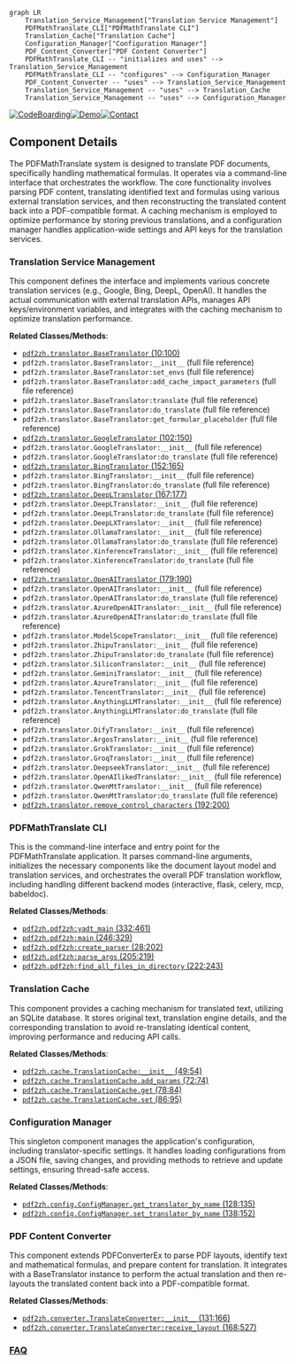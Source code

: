 ```mermaid
graph LR
    Translation_Service_Management["Translation Service Management"]
    PDFMathTranslate_CLI["PDFMathTranslate CLI"]
    Translation_Cache["Translation Cache"]
    Configuration_Manager["Configuration Manager"]
    PDF_Content_Converter["PDF Content Converter"]
    PDFMathTranslate_CLI -- "initializes and uses" --> Translation_Service_Management
    PDFMathTranslate_CLI -- "configures" --> Configuration_Manager
    PDF_Content_Converter -- "uses" --> Translation_Service_Management
    Translation_Service_Management -- "uses" --> Translation_Cache
    Translation_Service_Management -- "uses" --> Configuration_Manager
```
[![CodeBoarding](https://img.shields.io/badge/Generated%20by-CodeBoarding-9cf?style=flat-square)](https://github.com/CodeBoarding/CodeBoarding)[![Demo](https://img.shields.io/badge/Try%20our-Demo-blue?style=flat-square)](https://www.codeboarding.org/demo)[![Contact](https://img.shields.io/badge/Contact%20us%20-%20contact@codeboarding.org-lightgrey?style=flat-square)](mailto:contact@codeboarding.org)

## Component Details

The PDFMathTranslate system is designed to translate PDF documents, specifically handling mathematical formulas. It operates via a command-line interface that orchestrates the workflow. The core functionality involves parsing PDF content, translating identified text and formulas using various external translation services, and then reconstructing the translated content back into a PDF-compatible format. A caching mechanism is employed to optimize performance by storing previous translations, and a configuration manager handles application-wide settings and API keys for the translation services.

### Translation Service Management
This component defines the interface and implements various concrete translation services (e.g., Google, Bing, DeepL, OpenAI). It handles the actual communication with external translation APIs, manages API keys/environment variables, and integrates with the caching mechanism to optimize translation performance.


**Related Classes/Methods**:

- <a href="https://github.com/Byaidu/PDFMathTranslate/blob/master/pdf2zh/translator.py#L10-L100" target="_blank" rel="noopener noreferrer">`pdf2zh.translator.BaseTranslator` (10:100)</a>
- `pdf2zh.translator.BaseTranslator:__init__` (full file reference)
- `pdf2zh.translator.BaseTranslator:set_envs` (full file reference)
- `pdf2zh.translator.BaseTranslator:add_cache_impact_parameters` (full file reference)
- `pdf2zh.translator.BaseTranslator:translate` (full file reference)
- `pdf2zh.translator.BaseTranslator:do_translate` (full file reference)
- `pdf2zh.translator.BaseTranslator:get_formular_placeholder` (full file reference)
- <a href="https://github.com/Byaidu/PDFMathTranslate/blob/master/pdf2zh/translator.py#L102-L150" target="_blank" rel="noopener noreferrer">`pdf2zh.translator.GoogleTranslator` (102:150)</a>
- `pdf2zh.translator.GoogleTranslator:__init__` (full file reference)
- `pdf2zh.translator.GoogleTranslator:do_translate` (full file reference)
- <a href="https://github.com/Byaidu/PDFMathTranslate/blob/master/pdf2zh/translator.py#L152-L165" target="_blank" rel="noopener noreferrer">`pdf2zh.translator.BingTranslator` (152:165)</a>
- `pdf2zh.translator.BingTranslator:__init__` (full file reference)
- `pdf2zh.translator.BingTranslator:do_translate` (full file reference)
- <a href="https://github.com/Byaidu/PDFMathTranslate/blob/master/pdf2zh/translator.py#L167-L177" target="_blank" rel="noopener noreferrer">`pdf2zh.translator.DeepLTranslator` (167:177)</a>
- `pdf2zh.translator.DeepLTranslator:__init__` (full file reference)
- `pdf2zh.translator.DeepLTranslator:do_translate` (full file reference)
- `pdf2zh.translator.DeepLXTranslator:__init__` (full file reference)
- `pdf2zh.translator.OllamaTranslator:__init__` (full file reference)
- `pdf2zh.translator.OllamaTranslator:do_translate` (full file reference)
- `pdf2zh.translator.XinferenceTranslator:__init__` (full file reference)
- `pdf2zh.translator.XinferenceTranslator:do_translate` (full file reference)
- <a href="https://github.com/Byaidu/PDFMathTranslate/blob/master/pdf2zh/translator.py#L179-L190" target="_blank" rel="noopener noreferrer">`pdf2zh.translator.OpenAITranslator` (179:190)</a>
- `pdf2zh.translator.OpenAITranslator:__init__` (full file reference)
- `pdf2zh.translator.OpenAITranslator:do_translate` (full file reference)
- `pdf2zh.translator.AzureOpenAITranslator:__init__` (full file reference)
- `pdf2zh.translator.AzureOpenAITranslator:do_translate` (full file reference)
- `pdf2zh.translator.ModelScopeTranslator:__init__` (full file reference)
- `pdf2zh.translator.ZhipuTranslator:__init__` (full file reference)
- `pdf2zh.translator.ZhipuTranslator:do_translate` (full file reference)
- `pdf2zh.translator.SiliconTranslator:__init__` (full file reference)
- `pdf2zh.translator.GeminiTranslator:__init__` (full file reference)
- `pdf2zh.translator.AzureTranslator:__init__` (full file reference)
- `pdf2zh.translator.TencentTranslator:__init__` (full file reference)
- `pdf2zh.translator.AnythingLLMTranslator:__init__` (full file reference)
- `pdf2zh.translator.AnythingLLMTranslator:do_translate` (full file reference)
- `pdf2zh.translator.DifyTranslator:__init__` (full file reference)
- `pdf2zh.translator.ArgosTranslator:__init__` (full file reference)
- `pdf2zh.translator.GrokTranslator:__init__` (full file reference)
- `pdf2zh.translator.GroqTranslator:__init__` (full file reference)
- `pdf2zh.translator.DeepseekTranslator:__init__` (full file reference)
- `pdf2zh.translator.OpenAIlikedTranslator:__init__` (full file reference)
- `pdf2zh.translator.QwenMtTranslator:__init__` (full file reference)
- `pdf2zh.translator.QwenMtTranslator:do_translate` (full file reference)
- <a href="https://github.com/Byaidu/PDFMathTranslate/blob/master/pdf2zh/translator.py#L192-L200" target="_blank" rel="noopener noreferrer">`pdf2zh.translator.remove_control_characters` (192:200)</a>


### PDFMathTranslate CLI
This is the command-line interface and entry point for the PDFMathTranslate application. It parses command-line arguments, initializes the necessary components like the document layout model and translation services, and orchestrates the overall PDF translation workflow, including handling different backend modes (interactive, flask, celery, mcp, babeldoc).


**Related Classes/Methods**:

- <a href="https://github.com/Byaidu/PDFMathTranslate/blob/master/pdf2zh/pdf2zh.py#L332-L461" target="_blank" rel="noopener noreferrer">`pdf2zh.pdf2zh:yadt_main` (332:461)</a>
- <a href="https://github.com/Byaidu/PDFMathTranslate/blob/master/pdf2zh/pdf2zh.py#L246-L329" target="_blank" rel="noopener noreferrer">`pdf2zh.pdf2zh:main` (246:329)</a>
- <a href="https://github.com/Byaidu/PDFMathTranslate/blob/master/pdf2zh/pdf2zh.py#L28-L202" target="_blank" rel="noopener noreferrer">`pdf2zh.pdf2zh:create_parser` (28:202)</a>
- <a href="https://github.com/Byaidu/PDFMathTranslate/blob/master/pdf2zh/pdf2zh.py#L205-L219" target="_blank" rel="noopener noreferrer">`pdf2zh.pdf2zh:parse_args` (205:219)</a>
- <a href="https://github.com/Byaidu/PDFMathTranslate/blob/master/pdf2zh/pdf2zh.py#L222-L243" target="_blank" rel="noopener noreferrer">`pdf2zh.pdf2zh:find_all_files_in_directory` (222:243)</a>


### Translation Cache
This component provides a caching mechanism for translated text, utilizing an SQLite database. It stores original text, translation engine details, and the corresponding translation to avoid re-translating identical content, improving performance and reducing API calls.


**Related Classes/Methods**:

- <a href="https://github.com/Byaidu/PDFMathTranslate/blob/master/pdf2zh/cache.py#L49-L54" target="_blank" rel="noopener noreferrer">`pdf2zh.cache.TranslationCache:__init__` (49:54)</a>
- <a href="https://github.com/Byaidu/PDFMathTranslate/blob/master/pdf2zh/cache.py#L72-L74" target="_blank" rel="noopener noreferrer">`pdf2zh.cache.TranslationCache.add_params` (72:74)</a>
- <a href="https://github.com/Byaidu/PDFMathTranslate/blob/master/pdf2zh/cache.py#L78-L84" target="_blank" rel="noopener noreferrer">`pdf2zh.cache.TranslationCache.get` (78:84)</a>
- <a href="https://github.com/Byaidu/PDFMathTranslate/blob/master/pdf2zh/cache.py#L86-L95" target="_blank" rel="noopener noreferrer">`pdf2zh.cache.TranslationCache.set` (86:95)</a>


### Configuration Manager
This singleton component manages the application's configuration, including translator-specific settings. It handles loading configurations from a JSON file, saving changes, and providing methods to retrieve and update settings, ensuring thread-safe access.


**Related Classes/Methods**:

- <a href="https://github.com/Byaidu/PDFMathTranslate/blob/master/pdf2zh/config.py#L128-L135" target="_blank" rel="noopener noreferrer">`pdf2zh.config.ConfigManager.get_translator_by_name` (128:135)</a>
- <a href="https://github.com/Byaidu/PDFMathTranslate/blob/master/pdf2zh/config.py#L138-L152" target="_blank" rel="noopener noreferrer">`pdf2zh.config.ConfigManager.set_translator_by_name` (138:152)</a>


### PDF Content Converter
This component extends PDFConverterEx to parse PDF layouts, identify text and mathematical formulas, and prepare content for translation. It integrates with a BaseTranslator instance to perform the actual translation and then re-layouts the translated content back into a PDF-compatible format.


**Related Classes/Methods**:

- <a href="https://github.com/Byaidu/PDFMathTranslate/blob/master/pdf2zh/converter.py#L131-L166" target="_blank" rel="noopener noreferrer">`pdf2zh.converter.TranslateConverter:__init__` (131:166)</a>
- <a href="https://github.com/Byaidu/PDFMathTranslate/blob/master/pdf2zh/converter.py#L168-L527" target="_blank" rel="noopener noreferrer">`pdf2zh.converter.TranslateConverter:receive_layout` (168:527)</a>




### [FAQ](https://github.com/CodeBoarding/GeneratedOnBoardings/tree/main?tab=readme-ov-file#faq)
